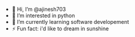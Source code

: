 - 👋 Hi, I’m @ajinesh703
- 👀 I’m interested in python
- 🌱 I’m currently learning software developement
- ⚡ Fun fact: i'd like to dream in sunshine

<!---
ajinesh703/ajinesh703 is a ✨ special ✨ repository because its `README.md` (this file) appears on your GitHub profile.
You can click the Preview link to take a look at your changes.
--->
